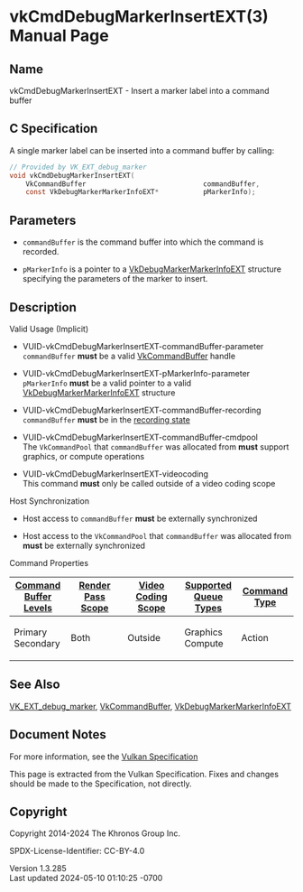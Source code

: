 # vkCmdDebugMarkerInsertEXT(3) Manual Page

## Name

vkCmdDebugMarkerInsertEXT - Insert a marker label into a command buffer



## <a href="#_c_specification" class="anchor"></a>C Specification

A single marker label can be inserted into a command buffer by calling:

``` c
// Provided by VK_EXT_debug_marker
void vkCmdDebugMarkerInsertEXT(
    VkCommandBuffer                             commandBuffer,
    const VkDebugMarkerMarkerInfoEXT*           pMarkerInfo);
```

## <a href="#_parameters" class="anchor"></a>Parameters

- `commandBuffer` is the command buffer into which the command is
  recorded.

- `pMarkerInfo` is a pointer to a
  [VkDebugMarkerMarkerInfoEXT](https://registry.khronos.org/vulkan/specs/1.3-extensions/man/html/VkDebugMarkerMarkerInfoEXT.html)
  structure specifying the parameters of the marker to insert.

## <a href="#_description" class="anchor"></a>Description

Valid Usage (Implicit)

- <a href="#VUID-vkCmdDebugMarkerInsertEXT-commandBuffer-parameter"
  id="VUID-vkCmdDebugMarkerInsertEXT-commandBuffer-parameter"></a>
  VUID-vkCmdDebugMarkerInsertEXT-commandBuffer-parameter  
  `commandBuffer` **must** be a valid
  [VkCommandBuffer](https://registry.khronos.org/vulkan/specs/1.3-extensions/man/html/VkCommandBuffer.html) handle

- <a href="#VUID-vkCmdDebugMarkerInsertEXT-pMarkerInfo-parameter"
  id="VUID-vkCmdDebugMarkerInsertEXT-pMarkerInfo-parameter"></a>
  VUID-vkCmdDebugMarkerInsertEXT-pMarkerInfo-parameter  
  `pMarkerInfo` **must** be a valid pointer to a valid
  [VkDebugMarkerMarkerInfoEXT](https://registry.khronos.org/vulkan/specs/1.3-extensions/man/html/VkDebugMarkerMarkerInfoEXT.html)
  structure

- <a href="#VUID-vkCmdDebugMarkerInsertEXT-commandBuffer-recording"
  id="VUID-vkCmdDebugMarkerInsertEXT-commandBuffer-recording"></a>
  VUID-vkCmdDebugMarkerInsertEXT-commandBuffer-recording  
  `commandBuffer` **must** be in the [recording
  state](#commandbuffers-lifecycle)

- <a href="#VUID-vkCmdDebugMarkerInsertEXT-commandBuffer-cmdpool"
  id="VUID-vkCmdDebugMarkerInsertEXT-commandBuffer-cmdpool"></a>
  VUID-vkCmdDebugMarkerInsertEXT-commandBuffer-cmdpool  
  The `VkCommandPool` that `commandBuffer` was allocated from **must**
  support graphics, or compute operations

- <a href="#VUID-vkCmdDebugMarkerInsertEXT-videocoding"
  id="VUID-vkCmdDebugMarkerInsertEXT-videocoding"></a>
  VUID-vkCmdDebugMarkerInsertEXT-videocoding  
  This command **must** only be called outside of a video coding scope

Host Synchronization

- Host access to `commandBuffer` **must** be externally synchronized

- Host access to the `VkCommandPool` that `commandBuffer` was allocated
  from **must** be externally synchronized

Command Properties

<table class="tableblock frame-all grid-all stretch">
<colgroup>
<col style="width: 20%" />
<col style="width: 20%" />
<col style="width: 20%" />
<col style="width: 20%" />
<col style="width: 20%" />
</colgroup>
<thead>
<tr class="header">
<th class="tableblock halign-left valign-top"><a
href="#VkCommandBufferLevel">Command Buffer Levels</a></th>
<th class="tableblock halign-left valign-top"><a
href="#vkCmdBeginRenderPass">Render Pass Scope</a></th>
<th class="tableblock halign-left valign-top"><a
href="#vkCmdBeginVideoCodingKHR">Video Coding Scope</a></th>
<th class="tableblock halign-left valign-top"><a
href="#VkQueueFlagBits">Supported Queue Types</a></th>
<th class="tableblock halign-left valign-top"><a
href="#fundamentals-queueoperation-command-types">Command Type</a></th>
</tr>
</thead>
<tbody>
<tr class="odd">
<td class="tableblock halign-left valign-top"><p>Primary<br />
Secondary</p></td>
<td class="tableblock halign-left valign-top"><p>Both</p></td>
<td class="tableblock halign-left valign-top"><p>Outside</p></td>
<td class="tableblock halign-left valign-top"><p>Graphics<br />
Compute</p></td>
<td class="tableblock halign-left valign-top"><p>Action</p></td>
</tr>
</tbody>
</table>

## <a href="#_see_also" class="anchor"></a>See Also

[VK_EXT_debug_marker](https://registry.khronos.org/vulkan/specs/1.3-extensions/man/html/VK_EXT_debug_marker.html),
[VkCommandBuffer](https://registry.khronos.org/vulkan/specs/1.3-extensions/man/html/VkCommandBuffer.html),
[VkDebugMarkerMarkerInfoEXT](https://registry.khronos.org/vulkan/specs/1.3-extensions/man/html/VkDebugMarkerMarkerInfoEXT.html)

## <a href="#_document_notes" class="anchor"></a>Document Notes

For more information, see the <a
href="https://registry.khronos.org/vulkan/specs/1.3-extensions/html/vkspec.html#vkCmdDebugMarkerInsertEXT"
target="_blank" rel="noopener">Vulkan Specification</a>

This page is extracted from the Vulkan Specification. Fixes and changes
should be made to the Specification, not directly.

## <a href="#_copyright" class="anchor"></a>Copyright

Copyright 2014-2024 The Khronos Group Inc.

SPDX-License-Identifier: CC-BY-4.0

Version 1.3.285  
Last updated 2024-05-10 01:10:25 -0700

